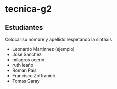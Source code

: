 # tecnica-g2

## Estudiantes
Colocar su nombre y apellido respetando la sintáxis

- Leonardo Martinnez (ejemplo)
- Jose Sanchez
- milagros ocerin
- ruth leaño
- Roman Pais
- Francisco Zoffranieri
- Tomas Garay
